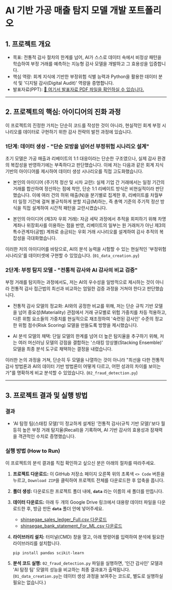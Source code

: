 # AI 기반 가공 매출 탐지 모델 개발 포트폴리오

## 1. 프로젝트 개요
- 목표: 전통적 감사 절차의 한계를 넘어, AI가 스스로 데이터 속에서 비정상 패턴을 학습하여 부정 거래를 예측하는 지능형 감사 모델을 개발하고 그 효용성을 입증합니다.
- 핵심 역량: 회계 지식에 기반한 부정위험 식별 능력과 Python을 활용한 데이터 분석 및 '디지털 감사(Digital Audit)' 역량을 증명합니다.
- 발표자료(PPT): [📄 여기서 발표자료 PDF 파일을 확인하실 수 있습니다.](https://github.com/leewjcpa-rgb/CPA-Fraud-Detection-Portfolio/blob/main/가공%20매출%20탐지%20모델%20개발%20포트폴리오.pdf)

---

## 2. 프로젝트의 핵심: 아이디어의 진화 과정

이 프로젝트의 진정한 가치는 단순히 코드를 작성한 것이 아니라, 현실적인 회계 부정 시나리오를 데이터로 구현하기 위한 감사 전략의 발전 과정에 있습니다.

### 1단계: 데이터 생성 - "단순 모방을 넘어선 부정위험 시나리오 설계"
초기 모델은 가공 매출과 리베이트의 1:1 대응이라는 단순한 구조였으나, 실제 감사 환경의 복잡성을 반영하기에는 부족하다고 판단했습니다. 이에 저는 다음과 같은 회계 지식 기반의 아이디어를 제시하여 데이터 생성 시나리오를 직접 고도화했습니다.

- 본인의 아이디어 (주기적 정산 및 시차 교란): 실제 기업 간 거래에서는 일정 기간의 거래를 합산하여 정산하는 점에 착안, 단순 1:1 리베이트 방식은 비현실적이라 판단했습니다. 이에 여러 건의 허위 매출(N)을 분기별로 집계한 후, 리베이트를 차월부터 일정 기간에 걸쳐 불규칙하게 분할 지급(M)하는, 즉 총액 기준의 주기적 정산 방식을 직접 설계하여 시간적 패턴을 교란시켰습니다.

- 본인의 아이디어 (제3자 우회 거래): 자금 세탁 과정에서 추적을 회피하기 위해 차명계좌나 위장회사를 이용하는 점을 반영, 리베이트의 일부는 원 거래처가 아닌 제3의 특수관계자(공범) 계좌로 송금되는 우회 거래 시나리오를 설계하여 감사 추적의 복잡성을 극대화했습니다.

이러한 저의 아이디어를 바탕으로, AI의 분석 능력을 시험할 수 있는 현실적인 '부정위험 시나리오'를 데이터셋에 구현할 수 있었습니다. (`01_data_creation.py`)

### 2단계: 부정 탐지 모델 - "전통적 감사와 AI 감사의 비교 검증"
부정 거래를 탐지하는 과정에서도, 저는 AI의 우수성을 일방적으로 제시하는 것이 아니라 전통적 감사 접근법의 최선과 비교하는 엄밀한 검증 과정을 거쳐야 한다고 판단했습니다.

- 전통적 감사 모델의 정교화: AI와의 공정한 비교를 위해, 저는 단순 규칙 기반 모델을 넘어 중요성(Materiality) 관점에서 거래 규모별로 위험 가중치를 차등 적용하고, 다른 위험 요소들의 가중치를 현실적으로 재조정하여 '숙련된 감사인' 수준의 정교한 위험 점수(Risk Scoring) 모델을 만들도록 방향을 제시했습니다.

- AI 분석 모델의 채택: 단일 모델의 한계를 넘어 더 높은 탐지율을 추구하기 위해, 저는 여러 머신러닝 모델의 강점을 결합하는 '스태킹 앙상블(Stacking Ensemble)' 모델을 최종 분석 도구로 채택하는 결정을 내렸습니다.

이러한 논의 과정을 거쳐, 단순히 두 모델을 나열하는 것이 아니라 "최선을 다한 전통적 감사 방법론과 AI의 데이터 기반 방법론이 어떻게 다르고, 어떤 성과의 차이를 보이는가"를 명확하게 비교 분석할 수 있었습니다. (`02_fraud_detection.py`)

---

## 3. 프로젝트 결과 및 실행 방법

### 결과
- 'AI 탐정 팀(스태킹 모델)'이 정교하게 설계된 '전통적 감사(규칙 기반 모델)'보다 월등히 높은 부정 거래 탐지율(Recall)을 기록하며, AI 기반 감사의 효용성과 잠재력을 객관적인 수치로 증명했습니다.

### 실행 방법 (How to Run)
이 프로젝트의 분석 결과를 직접 확인하고 싶으신 분은 아래의 절차를 따라주세요.

1.  **프로젝트 다운로드:** 이 GitHub 저장소 페이지 오른쪽 위의 초록색 `<> Code` 버튼을 누르고, `Download ZIP`을 클릭하여 프로젝트 전체를 다운로드한 후 압축을 풉니다.

2.  **폴더 생성:** 다운로드한 프로젝트 폴더 내에, **`data`** 라는 이름의 새 폴더를 만듭니다.

3.  **데이터 다운로드:** 아래 두 개의 Google Drive 링크에서 대용량 데이터 파일을 다운로드한 후, 방금 만든 **`data`** 폴더 안에 넣어주세요.
    - [shinsegae_sales_ledger_Full.csv 다운로드](https://drive.google.com/uc?export=download&id=1NRnm4wUN9uLBB6Ip5N8dYe1oGSpi4eis)
    - [shinsegae_bank_statement_For_ML.csv 다운로드](https://drive.google.com/uc?export=download&id=1WmuKtBbl8r-JOKrclcs2IuUQpVXNEYiB)

4.  **라이브러리 설치:** 터미널(CMD) 창을 열고, 아래 명령어를 입력하여 분석에 필요한 라이브러리를 설치합니다.
    ```
    pip install pandas scikit-learn
    ```

5.  **분석 코드 실행:** `02_fraud_detection.py` 파일을 실행하면, '인간 감사인' 모델과 'AI 탐정 팀' 모델의 성능을 비교하는 최종 결과표가 출력됩니다. (`01_data_creation.py`는 데이터 생성 과정을 보여주는 코드로, 별도로 실행하실 필요는 없습니다.)
